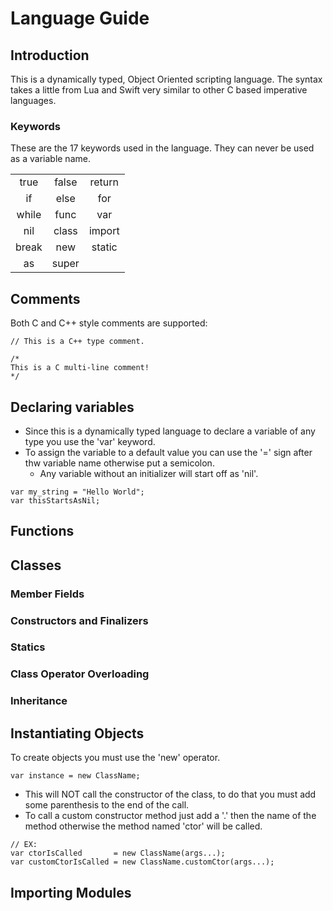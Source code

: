 # Language Guide

## Introduction

This is a dynamically typed, Object Oriented scripting language.
The syntax takes a little from Lua and Swift very similar to
other C based imperative languages.

### Keywords

These are the 17 keywords used in the language. They can never be used as a variable name.

|       |       |        |
|:-----:|:-----:|:------:|
| true  | false | return |
| if    | else  | for    |
| while | func  | var    |
| nil   | class | import |
| break | new   | static |
| as    | super |        |

## Comments

Both C and C++ style comments are supported:

```
// This is a C++ type comment.

/*
This is a C multi-line comment!
*/
```

## Declaring variables

* Since this is a dynamically typed language to declare a variable of any type you use the 'var' keyword.
* To assign the variable to a default value you can use the '=' sign after thw variable name otherwise put a semicolon.
  - Any variable without an initializer will start off as 'nil'.

```
var my_string = "Hello World";
var thisStartsAsNil;
```

## Functions

## Classes

### Member Fields

### Constructors and Finalizers

### Statics

### Class Operator Overloading

### Inheritance


## Instantiating Objects

To create objects you must use the 'new' operator.

```
var instance = new ClassName;
```

* This will NOT call the constructor of the class, to do that you must add some parenthesis to the end of the call.
* To call a custom constructor method just add a '.' then the name of the method otherwise the method named 'ctor' will be called.

```
// EX:
var ctorIsCalled       = new ClassName(args...);
var customCtorIsCalled = new ClassName.customCtor(args...);
```

## Importing Modules

